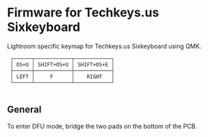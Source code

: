 # Firmware for Techkeys.us Sixkeyboard
Lightroom specific keymap for Techkeys.us Sixkeyboard using QMK.  

```
 ┌──────┬────────────┬────────────┐
 │ OS+U │ SHIFT+OS+U │ SHIFT+OS+E │
 ├──────┼────────────┼────────────┤
 │ LEFT │     F      │    RIGHT   │
 └──────┴────────────┴────────────┘
 
 ```
 
 
 ## General
 To enter DFU mode, bridge the two pads on the bottom of the PCB.
